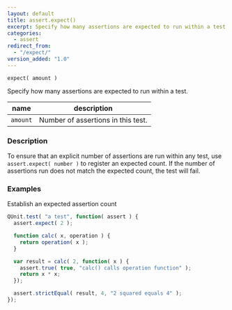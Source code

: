 ```yaml
---
layout: default
title: assert.expect()
excerpt: Specify how many assertions are expected to run within a test.
categories:
  - assert
redirect_from:
  - "/expect/"
version_added: "1.0"
---
```


`expect( amount )`

Specify how many assertions are expected to run within a test.

| name | description |
|------|-------------|
| `amount` | Number of assertions in this test. |

### Description

To ensure that an explicit number of assertions are run within any test, use `assert.expect( number )` to register an expected count. If the number of assertions run does not match the expected count, the test will fail.

### Examples

Establish an expected assertion count

```js
QUnit.test( "a test", function( assert ) {
  assert.expect( 2 );

  function calc( x, operation ) {
    return operation( x );
  }

  var result = calc( 2, function( x ) {
    assert.true( true, "calc() calls operation function" );
    return x * x;
  });

  assert.strictEqual( result, 4, "2 squared equals 4" );
});
```
